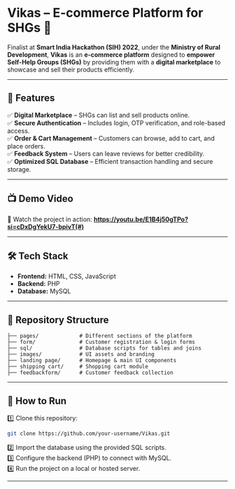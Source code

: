 # **Vikas – E-commerce Platform for SHGs** 🛒  

Finalist at **Smart India Hackathon (SIH) 2022**, under the **Ministry of Rural Development**, **Vikas** is an **e-commerce platform** designed to **empower Self-Help Groups (SHGs)** by providing them with a **digital marketplace** to showcase and sell their products efficiently.  

---

## 🚀 **Features**  

✅ **Digital Marketplace** – SHGs can list and sell products online.  
✅ **Secure Authentication** – Includes login, OTP verification, and role-based access.  
✅ **Order & Cart Management** – Customers can browse, add to cart, and place orders.  
✅ **Feedback System** – Users can leave reviews for better credibility.  
✅ **Optimized SQL Database** – Efficient transaction handling and secure storage.  

---

## 📺 **Demo Video**  

🎥 Watch the project in action: **https://youtu.be/E1B4j50gTPo?si=cDxDgYekU7-bpivT(#)**  

---

## 🛠 **Tech Stack**  

- **Frontend:** HTML, CSS, JavaScript  
- **Backend:** PHP  
- **Database:** MySQL  

---

## 📂 **Repository Structure**  

```
├── pages/             # Different sections of the platform
├── form/              # Customer registration & login forms
├── sql/               # Database scripts for tables and joins
├── images/            # UI assets and branding
├── landing page/      # Homepage & main UI components
├── shipping cart/     # Shopping cart module
├── feedbackform/      # Customer feedback collection
```

---

## 📌 **How to Run**  

1️⃣ Clone this repository:  
   ```sh
   git clone https://github.com/your-username/Vikas.git
   ```  
2️⃣ Import the database using the provided SQL scripts.  
3️⃣ Configure the backend (PHP) to connect with MySQL.  
4️⃣ Run the project on a local or hosted server.  

---
